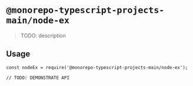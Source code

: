 # `@monorepo-typescript-projects-main/node-ex`

> TODO: description

## Usage

```
const nodeEx = require('@monorepo-typescript-projects-main/node-ex');

// TODO: DEMONSTRATE API
```
